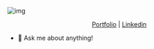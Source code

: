 ![img](https://i.imgur.com/1jZhRap.png)
<p align="center">
  <a href="https://bchin224.github.io/">Portfolio</a> |
  <a href="https://www.linkedin.com/in/brianpchin1/">Linkedin</a>
</p>

- 💬 Ask me about anything!

